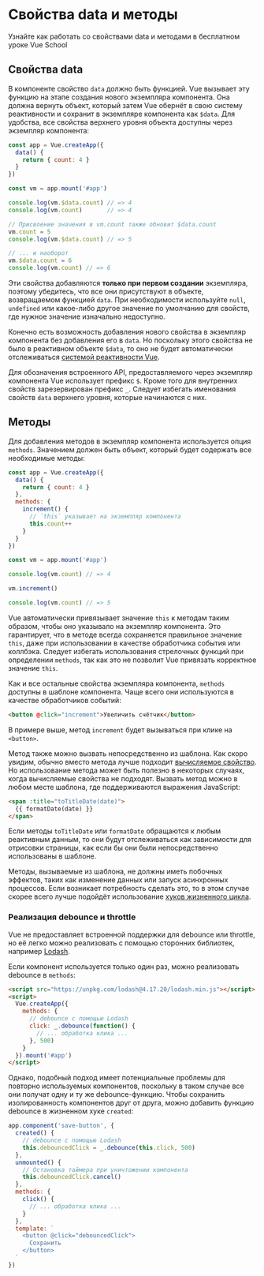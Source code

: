 # Свойства data и методы

<VideoLesson href="https://vueschool.io/lessons/methods-in-vue-3?friend=vuejs" title="Узнайте как использовать методы на Vue School">Узнайте как работать со свойствами data и методами в бесплатном уроке Vue School</VideoLesson>

## Свойства data

В компоненте свойство `data` должно быть функцией. Vue вызывает эту функцию на этапе создания нового экземпляра компонента. Она должна вернуть объект, который затем Vue обернёт в свою систему реактивности и сохранит в экземпляре компонента как `$data`. Для удобства, все свойства верхнего уровня объекта доступны через экземпляр компонента:

```js
const app = Vue.createApp({
  data() {
    return { count: 4 }
  }
})

const vm = app.mount('#app')

console.log(vm.$data.count) // => 4
console.log(vm.count)       // => 4

// Присвоение значения в vm.count также обновит $data.count
vm.count = 5
console.log(vm.$data.count) // => 5

// ... и наоборот
vm.$data.count = 6
console.log(vm.count) // => 6
```

Эти свойства добавляются **только при первом создании** экземпляра, поэтому убедитесь, что все они присутствуют в объекте, возвращаемом функцией `data`. При необходимости используйте `null`, `undefined` или какое-либо другое значение по умолчанию для свойств, где нужное значение изначально недоступно.

Конечно есть возможность добавления нового свойства в экземпляр компонента без добавления его в `data`. Но поскольку этого свойства не было в реактивном объекте `$data`, то оно не будет автоматически отслеживаться [системой реактивности Vue](reactivity.md).

Для обозначения встроенного API, предоставляемого через экземпляр компонента Vue использует префикс `$`. Кроме того для внутренних свойств зарезервирован префикс `_`. Следует избегать именования свойств `data` верхнего уровня, которые начинаются с них.

## Методы

Для добавления методов в экземпляр компонента используется опция `methods`. Значением должен быть объект, который будет содержать все необходимые методы:

```js
const app = Vue.createApp({
  data() {
    return { count: 4 }
  },
  methods: {
    increment() {
      // `this` указывает на экземпляр компонента
      this.count++
    }
  }
})

const vm = app.mount('#app')

console.log(vm.count) // => 4

vm.increment()

console.log(vm.count) // => 5
```

Vue автоматически привязывает значение `this` к методам таким образом, чтобы оно указывало на экземпляр компонента. Это гарантирует, что в методе всегда сохраняется правильное значение `this`, даже при использовании в качестве обработчика события или коллбэка. Следует избегать использования стрелочных функций при определении `methods`, так как это не позволит Vue привязать корректное значение `this`.

Как и все остальные свойства экземпляра компонента, `methods` доступны в шаблоне компонента. Чаще всего они используются в качестве обработчиков событий:

```html
<button @click="increment">Увеличить счётчик</button>
```

В примере выше, метод `increment` будет вызываться при клике на `<button>`.

Метод также можно вызвать непосредственно из шаблона. Как скоро увидим, обычно вместо метода лучше подходит [вычисляемое свойство](computed.md). Но использование метода может быть полезно в некоторых случаях, когда вычисляемые свойства не подходят. Вызвать метод можно в любом месте шаблона, где поддерживаются выражения JavaScript:

```html
<span :title="toTitleDate(date)">
  {{ formatDate(date) }}
</span>
```

Если методы `toTitleDate` или `formatDate` обращаются к любым реактивным данным, то они будут отслеживаться как зависимости для отрисовки страницы, как если бы они были непосредственно использованы в шаблоне.

Методы, вызываемые из шаблона, не должны иметь побочных эффектов, таких как изменение данных или запуск асинхронных процессов. Если возникает потребность сделать это, то в этом случае скорее всего лучше подойдёт использование [хуков жизненного цикла](instance.md#хуки-жизненного-цикла).

### Реализация debounce и throttle

Vue не предоставляет встроенной поддержки для debounce или throttle, но её легко можно реализовать с помощью сторонних библиотек, например [Lodash](https://lodash.com/).

Если компонент используется только один раз, можно реализовать debounce в `methods`:

```html
<script src="https://unpkg.com/lodash@4.17.20/lodash.min.js"></script>
<script>
  Vue.createApp({
    methods: {
      // debounce с помощью Lodash
      click: _.debounce(function() {
        // ... обработка клика ...
      }, 500)
    }
  }).mount('#app')
</script>
```

Однако, подобный подход имеет потенциальные проблемы для повторно используемых компонентов, поскольку в таком случае все они получат одну и ту же debounce-функцию. Чтобы сохранить изолированность компонентов друг от друга, можно добавить функцию debounce в жизненном хуке `created`:

```js
app.component('save-button', {
  created() {
    // debounce с помощью Lodash
    this.debouncedClick = _.debounce(this.click, 500)
  },
  unmounted() {
    // Остановка таймера при уничтожении компонента
    this.debouncedClick.cancel()
  },
  methods: {
    click() {
      // ... обработка клика ...
    }
  },
  template: `
    <button @click="debouncedClick">
      Сохранить
    </button>
  `
})
```
